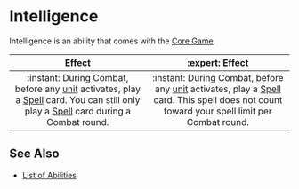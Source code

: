 # Intelligence

Intelligence is an ability that comes with the [Core Game](../content.md).

| Effect | :expert: Effect |
| :---: | :---: |
| :instant: During Combat, before any [unit](../units.md) activates, play a [Spell](../spells.md) card. You can still only play a [Spell](../spells.md) card during a Combat round. | :instant: During Combat, before any [unit](../units.md) activates, play a [Spell](../spells.md) card. This spell does not count toward your spell limit per Combat round. |


## See Also

- [List of Abilities](../abilities.md)
